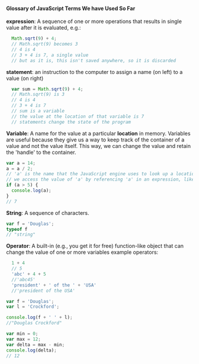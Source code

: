 #### Glossary of JavaScript Terms We have Used So Far


**expression**: A sequence of one or more operations that results in single value after it is evaluated, e.g.:

```javascript
  Math.sqrt(9) + 4;
  // Math.sqrt(9) becomes 3
  // 4 is 4
  // 3 + 4 is 7, a single value
  // but as it is, this isn't saved anywhere, so it is discarded
```

**statement**: an instruction to the computer to assign a name (on left) to a value (on right)

```javascript
  var sum = Math.sqrt(9) + 4;
  // Math.sqrt(9) is 3
  // 4 is 4
  // 3 + 4 is 7
  // sum is a variable
  // the value at the location of that variable is 7
  // statements change the state of the program
```
**Variable**: A name for the value at a particular **location** in memory.  Variables are useful because they give us a way to keep track of the container of a value and not the value itself. This way, we can change the value and retain the 'handle' to the container.

```javascript
var a = 14;
a = a / 2;
// 'a' is the name that the JavaScript engine uses to look up a location in memory
// we access the value of 'a' by referencing 'a' in an expression, like the one below
if (a > 5) {
  console.log(a);
}
// 7

```

**String**: A sequence of characters.

```javascript
var f = 'Douglas';
typeof f
// "string"
```

**Operator**: A built-in (e.g., you get it for free) function-like object that can change the value of one or more variables
example operators:
```javascript
  1 + 4
  // 5
  'abc' + 4 + 5
  //'abc45'
  'president' + ' of the ' + 'USA'
  //'president of the USA'

```

```javascript
var f = 'Douglas';
var l = 'Crockford';

console.log(f + ' ' + l);
//"Douglas Crockford"

var min = 0;
var max = 12;
var delta = max - min;
console.log(delta);
// 12
```
